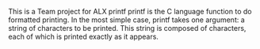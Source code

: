 This is a Team project for ALX
printf
printf is the C language function to do formatted printing. In the most simple case, printf takes one argument: a string of characters to be printed. This string is composed of characters, each of which is printed exactly as it appears.